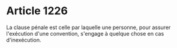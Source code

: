 # Article 1226

La clause pénale est celle par laquelle une personne, pour assurer l'exécution d'une convention, s'engage à quelque chose en cas d'inexécution.